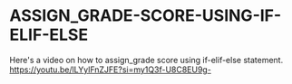# ASSIGN_GRADE-SCORE-USING-IF-ELIF-ELSE

Here's a video on how to assign_grade score using if-elif-else statement. https://youtu.be/lLYylFnZJFE?si=my1Q3f-U8C8EU9g-
